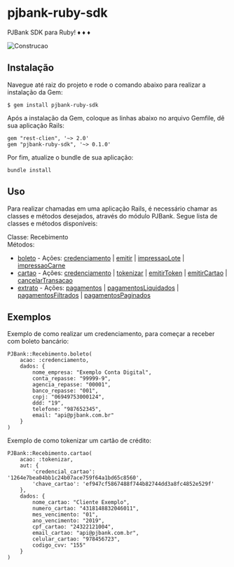 # pjbank-ruby-sdk
PJBank SDK para Ruby! :diamonds: :diamonds: :diamonds:

![Construcao](https://openclipart.org/image/2400px/svg_to_png/231626/underconstruction.png)

## Instalação

Navegue até raiz do projeto e rode o comando abaixo para realizar a instalação da Gem:

    $ gem install pjbank-ruby-sdk

Após a instalação da Gem, coloque as linhas abaixo no arquivo Gemfile, dê sua aplicação Rails:

    gem "rest-clien", '~> 2.0'
    gem "pjbank-ruby-sdk", '~> 0.1.0'

Por fim, atualize o bundle de sua aplicação:

    bundle install

## Uso

Para realizar chamadas em uma aplicação Rails, é necessário chamar as classes e métodos desejados, através do módulo PJBank. Segue lista de classes e métodos disponíveis:

Classe: Recebimento<br>
Métodos: 
* [boleto](https://docs.pjbank.com.br/#820dd8c7-79e5-4df8-c413-ab195362d311) - Ações: <a href="https://docs.pjbank.com.br/#eec6e8b5-3634-4e39-5bba-c37594afceda" target="_blank">credenciamento</a> | <a href="https://docs.pjbank.com.br/#530279a2-bf8e-3af2-43c6-ff302845f0c0" target="_blank">emitir</a> | <a href="https://docs.pjbank.com.br/#11daeeab-fc33-ecc5-46e5-325b906796ed" target="_blank">impressaoLote</a> | <a href="https://docs.pjbank.com.br/#36c05fc4-0901-f3bb-077b-51178d9ce2b7" target="_blank">impressaoCarne</a>
* [cartao](https://docs.pjbank.com.br/#80a47dce-f30f-f502-cde8-5ee829e42279) - Ações: <a href="https://docs.pjbank.com.br/#6b249342-6376-925c-f920-0703069407f6" target="_blank">credenciamento</a> | <a href="https://docs.pjbank.com.br/#af15c310-3778-5ecf-fe12-c0aa3f8376ed" target="_blank">tokenizar</a> | <a href="https://docs.pjbank.com.br/#5732b1dd-4031-8018-8912-a79dd186cf76" target="_blank">emitirToken</a> | <a href="https://docs.pjbank.com.br/#a4af3d03-7bd4-1afb-bc4e-082595db9374" target="_blank">emitirCartao</a> | <a href="https://docs.pjbank.com.br/#3fc57c0d-4b60-331a-0e40-2fe2992e36c7" target="_blank">cancelarTransacao</a>
* [extrato](https://docs.pjbank.com.br/#32426ccf-1283-c2cc-4003-74bfb9764236) - Ações: <a href="https://docs.pjbank.com.br/#aeac7b38-1cda-cbdf-ced0-19fd031e43f6" target="_blank">pagamentos</a> | <a href="https://docs.pjbank.com.br/#a1f847d2-a1de-7aa2-fbd1-9b5b17aa94ea" target="_blank">pagamentosLiquidados</a> | <a href="https://docs.pjbank.com.br/#c6946e68-3b94-ef66-3a00-f15128d478fe" target="_blank">pagamentosFiltrados</a> | <a href="https://docs.pjbank.com.br/#2bff2e30-47e6-4571-e358-32f110de4f47" target="_blank">pagamentosPaginados</a>

## Exemplos

Exemplo de como realizar um credenciamento, para começar a receber com boleto bancário:

    PJBank::Recebimento.boleto(
        acao: :credenciamento, 
        dados: {
            nome_empresa: "Exemplo Conta Digital",
            conta_repasse: "99999-9",
            agencia_repasse: "00001",
            banco_repasse: "001",
            cnpj: "06949753000124",  
            ddd: "19",  
            telefone: "987652345",  
            email: "api@pjbank.com.br"
        }
    )

Exemplo de como tokenizar um cartão de crédito:

    PJBank::Recebimento.cartao(
        acao: :tokenizar,
        aut: {
            'credencial_cartao': '1264e7bea04bb1c24b07ace759f64a1bd65c8560',
            'chave_cartao': 'ef947cf5867488f744b82744dd3a8fc4852e529f'
        },
        dados: {
            nome_cartao: "Cliente Exemplo",
            numero_cartao: "4318148832046011",
            mes_vencimento: "01",
            ano_vencimento: "2019",
            cpf_cartao: "24322121004",
            email_cartao: "api@pjbank.com.br",
            celular_cartao: "978456723",
            codigo_cvv: "155"
        }
    )






